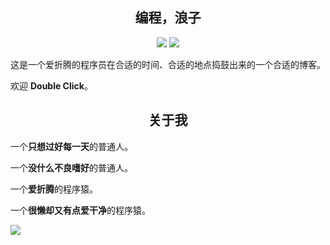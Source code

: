 <h2 align='center'>编程，浪子</h2>
<p align='center'>
<a href="https://github.com/RoyalLiang" target="_blank"><img src="https://img.shields.io/badge/%E4%BD%9C%E8%80%85-%40RoyalLiang-black?style=flat-square&logo=GitHub"></a>
<a href="https://sm.ms/image/mhE7DPsvQocik1n" target="_blank"><img src="https://img.shields.io/badge/%E5%85%AC%E4%BC%97%E5%8F%B7-%40%E6%82%9F%E9%81%93%E7%A8%8B%E5%BA%8F%E5%91%98-black?style=flat-square&logo=WeChat"></a>
</p>
这是一个爱折腾的程序员在合适的时间、合适的地点捣鼓出来的一个合适的博客。

欢迎 **Double Click**。

<h2 align='center'>关于我</h2>

一个**只想过好每一天**的普通人。

一个**没什么不良嗜好**的普通人。

一个**爱折腾**的程序猿。

一个**很懒却又有点爱干净**的程序猿。

![](images/saoma.png)
